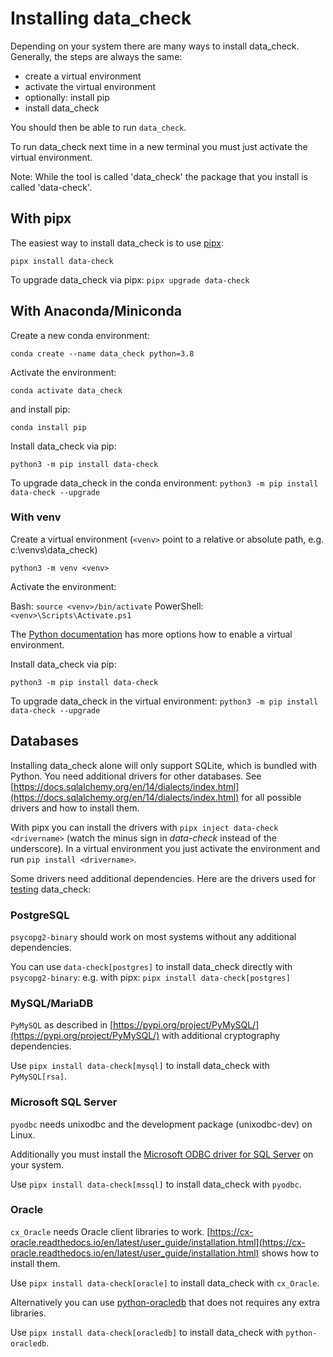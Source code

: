 # Installing data_check

Depending on your system there are many ways to install data_check. Generally, the steps are always the same:

- create a virtual environment
- activate the virtual environment
- optionally: install pip
- install data_check

You should then be able to run `data_check`.

To run data_check next time in a new terminal you must just activate the virtual environment.

Note: While the tool is called 'data_check' the package that you install is called 'data-check'.

## With pipx

The easiest way to install data_check is to use [pipx](https://github.com/pipxproject/pipx):

`pipx install data-check`

To upgrade data_check via pipx: `pipx upgrade data-check`

## With Anaconda/Miniconda

Create a new conda environment:

`conda create --name data_check python=3.8`

Activate the environment:

`conda activate data_check`

and install pip:

`conda install pip`

Install data_check via pip:

`python3 -m pip install data-check`

To upgrade data_check in the conda environment: `python3 -m pip install data-check --upgrade`

### With venv

Create a virtual environment (`<venv>` point to a relative or absolute path, e.g. c:\venvs\data_check)

`python3 -m venv <venv>`

Activate the environment:

Bash: `source <venv>/bin/activate`
PowerShell: `<venv>\Scripts\Activate.ps1`

The [Python documentation](https://docs.python.org/3/library/venv.html) has more options how to enable a virtual environment.

Install data_check via pip:

`python3 -m pip install data-check`

To upgrade data_check in the virtual environment: `python3 -m pip install data-check --upgrade`

## Databases

Installing data_check alone will only support SQLite, which is bundled with Python. You need additional drivers for other databases. See [https://docs.sqlalchemy.org/en/14/dialects/index.html](https://docs.sqlalchemy.org/en/14/dialects/index.html) for all possible drivers and how to install them.

With pipx you can install the drivers with `pipx inject data-check <drivername>` (watch the minus sign in _data-check_ instead of the underscore).
In a virtual environment you just activate the environment and run `pip install <drivername>`.

Some drivers need additional dependencies. Here are the drivers used for [testing](development.md#testing) data_check:

### PostgreSQL

`psycopg2-binary` should work on most systems without any additional dependencies.

You can use `data-check[postgres]` to install data_check directly with `psycopg2-binary`:
e.g. with pipx: `pipx install data-check[postgres]`

### MySQL/MariaDB

`PyMySQL` as described in [https://pypi.org/project/PyMySQL/](https://pypi.org/project/PyMySQL/) with additional cryptography dependencies.

Use `pipx install data-check[mysql]` to install data_check with `PyMySQL[rsa]`.

### Microsoft SQL Server

`pyodbc` needs unixodbc and the development package (unixodbc-dev) on Linux.

Additionally you must install the
[Microsoft ODBC driver for SQL Server](https://docs.microsoft.com/en-us/sql/connect/odbc/microsoft-odbc-driver-for-sql-server) on your system.

Use `pipx install data-check[mssql]` to install data_check with `pyodbc`.

### Oracle

`cx_Oracle` needs Oracle client libraries to work. [https://cx-oracle.readthedocs.io/en/latest/user_guide/installation.html](https://cx-oracle.readthedocs.io/en/latest/user_guide/installation.html) shows how to install them.

Use `pipx install data-check[oracle]` to install data_check with `cx_Oracle`.

Alternatively you can use [python-oracledb](https://oracle.github.io/python-oracledb/) that does not requires any extra libraries.

Use `pipx install data-check[oracledb]` to install data_check with `python-oracledb`.
